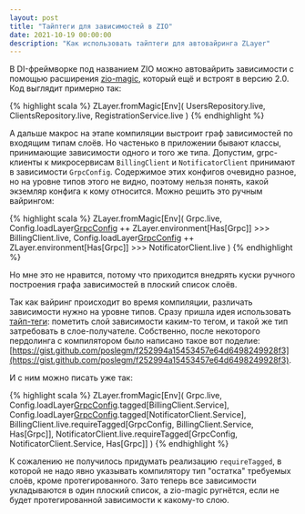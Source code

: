 ```yaml
---
layout: post
title: "Тайптеги для зависимостей в ZIO"
date: 2021-10-19 00:00:00
description: "Как использовать тайптеги для автовайринга ZLayer"
---
```


В DI-фреймворке под названием ZIO можно автовайрить зависимости с помощью
расширения [zio-magic](https://github.com/kitlangton/zio-magic), который ещё и
встроят в версию 2.0. Код выглядит примерно так:

{% highlight scala %}
ZLayer.fromMagic[Env](
  UsersRepository.live,
  ClientsRepository.live,
  RegistrationService.live
)
{% endhighlight %}

А дальше макрос на этапе компиляции выстроит граф зависимостей по входящим
типам слоёв. Но частенько в приложении бывают классы, принимающие зависимости
одного и того же типа. Допустим, grpc-клиенты к микросервисам `BillingClient` и
`NotificatorClient` принимают в зависимости `GrpcConfig`. Содержимое этих
конфигов очевидно разное, но на уровне типов этого не видно, поэтому нельзя
понять, какой экземляр конфига к кому относится. Можно решить это ручным
вайрингом:

{% highlight scala %}
ZLayer.fromMagic[Env](
  Grpc.live,
  Config.loadLayer[GrpcConfig]("billing") ++ ZLayer.environment[Has[Grpc]] >>> BillingClient.live,
  Config.loadLayer[GrpcConfig]("notificator") ++ ZLayer.environment[Has[Grpc]] >>> NotificatorClient.live
)
{% endhighlight %}

Но мне это не нравится, потому что приходится внедрять куски ручного построения
графа зависимостей в плоский список слоёв.

Так как вайринг происходит во время компиляции, различать зависимости нужно на
уровне типов. Сразу пришла идея использовать
[тайп-теги](https://medium.com/iterators/to-tag-a-type-88dc344bb66c): пометить
слой зависимости каким-то тегом, и такой же тип затребовать в слое-получателе.
Собственно, после некоторого пердолинга с компилятором было написано такое вот
поделие:
[https://gist.github.com/poslegm/f252994a15453457e64d6498249928f3](https://gist.github.com/poslegm/f252994a15453457e64d6498249928f3). 

И с ним можно писать уже так:

{% highlight scala %}
ZLayer.fromMagic[Env](
  Grpc.live,
  Config.loadLayer[GrpcConfig]("billing").tagged[BillingClient.Service],
  Config.loadLayer[GrpcConfig]("notificator").tagged[NotificatorClient.Service],
  BillingClient.live.requireTagged[GrpcConfig, BillingClient.Service, Has[Grpc]],
  NotificatorClient.live.requireTagged[GrpcConfig, NotificatorClient.Service, Has[Grpc]]
)
{% endhighlight %}

К сожалению не получилось придумать реализацию `requireTagged`, в которой не
надо явно указывать компилятору тип "остатка" требуемых слоёв, кроме
протегированного. Зато теперь все зависимости укладываются в один плоский
список, а zio-magic ругнётся, если не будет протегированной зависимости к
какому-то слою.
